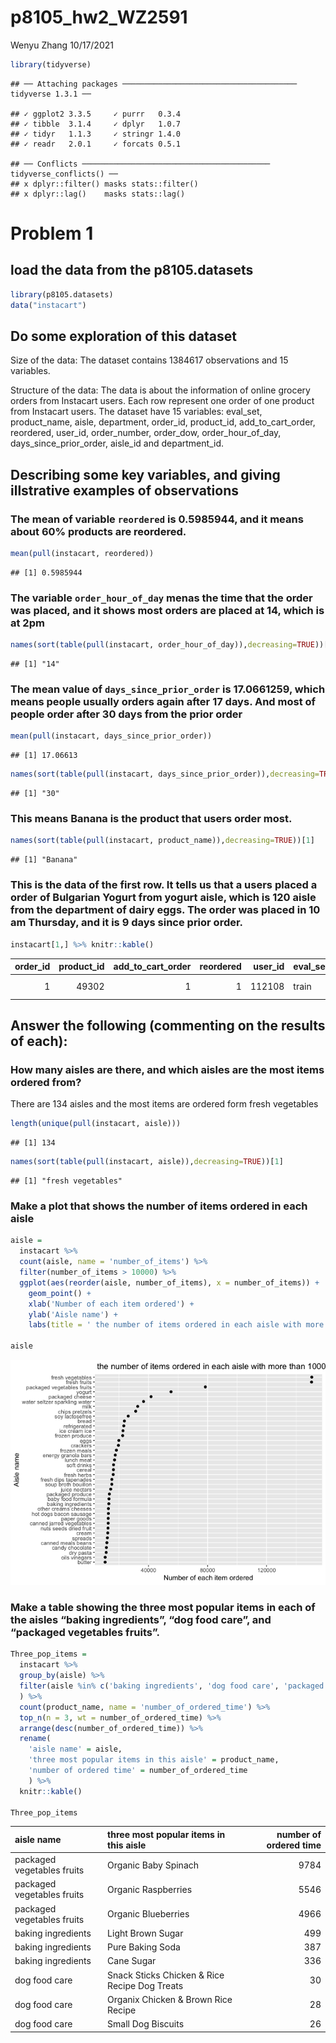 p8105\_hw2\_WZ2591
================
Wenyu Zhang
10/17/2021

``` r
library(tidyverse)
```

    ## ── Attaching packages ─────────────────────────────────────── tidyverse 1.3.1 ──

    ## ✓ ggplot2 3.3.5     ✓ purrr   0.3.4
    ## ✓ tibble  3.1.4     ✓ dplyr   1.0.7
    ## ✓ tidyr   1.1.3     ✓ stringr 1.4.0
    ## ✓ readr   2.0.1     ✓ forcats 0.5.1

    ## ── Conflicts ────────────────────────────────────────── tidyverse_conflicts() ──
    ## x dplyr::filter() masks stats::filter()
    ## x dplyr::lag()    masks stats::lag()

# Problem 1

## load the data from the p8105.datasets

``` r
library(p8105.datasets)
data("instacart")
```

## Do some exploration of this dataset

Size of the data: The dataset contains 1384617 observations and 15
variables.

Structure of the data: The data is about the information of online
grocery orders from Instacart users. Each row represent one order of one
product from Instacart users. The dataset have 15 variables: eval\_set,
product\_name, aisle, department, order\_id, product\_id,
add\_to\_cart\_order, reordered, user\_id, order\_number, order\_dow,
order\_hour\_of\_day, days\_since\_prior\_order, aisle\_id and
department\_id.

## Describing some key variables, and giving illstrative examples of observations

### The mean of variable `reordered` is 0.5985944, and it means about 60% products are reordered.

``` r
mean(pull(instacart, reordered))
```

    ## [1] 0.5985944

### The variable `order_hour_of_day` menas the time that the order was placed, and it shows most orders are placed at 14, which is at 2pm

``` r
names(sort(table(pull(instacart, order_hour_of_day)),decreasing=TRUE))[1]
```

    ## [1] "14"

### The mean value of `days_since_prior_order` is 17.0661259, which means people usually orders again after 17 days. And most of people order after 30 days from the prior order

``` r
mean(pull(instacart, days_since_prior_order))
```

    ## [1] 17.06613

``` r
names(sort(table(pull(instacart, days_since_prior_order)),decreasing=TRUE))[1]
```

    ## [1] "30"

### This means Banana is the product that users order most.

``` r
names(sort(table(pull(instacart, product_name)),decreasing=TRUE))[1]
```

    ## [1] "Banana"

### This is the data of the first row. It tells us that a users placed a order of Bulgarian Yogurt from yogurt aisle, which is 120 aisle from the department of dairy eggs. The order was placed in 10 am Thursday, and it is 9 days since prior order.

``` r
instacart[1,] %>% knitr::kable()
```

| order\_id | product\_id | add\_to\_cart\_order | reordered | user\_id | eval\_set | order\_number | order\_dow | order\_hour\_of\_day | days\_since\_prior\_order | product\_name    | aisle\_id | department\_id | aisle  | department |
|----------:|------------:|---------------------:|----------:|---------:|:----------|--------------:|-----------:|---------------------:|--------------------------:|:-----------------|----------:|---------------:|:-------|:-----------|
|         1 |       49302 |                    1 |         1 |   112108 | train     |             4 |          4 |                   10 |                         9 | Bulgarian Yogurt |       120 |             16 | yogurt | dairy eggs |

## Answer the following (commenting on the results of each):

### How many aisles are there, and which aisles are the most items ordered from?

There are 134 aisles and the most items are ordered form fresh
vegetables

``` r
length(unique(pull(instacart, aisle)))
```

    ## [1] 134

``` r
names(sort(table(pull(instacart, aisle)),decreasing=TRUE))[1]
```

    ## [1] "fresh vegetables"

### Make a plot that shows the number of items ordered in each aisle

``` r
aisle = 
  instacart %>% 
  count(aisle, name = 'number_of_items') %>%
  filter(number_of_items > 10000) %>% 
  ggplot(aes(reorder(aisle, number_of_items), x = number_of_items)) + 
    geom_point() +
    xlab('Number of each item ordered') +
    ylab('Aisle name') +
    labs(title = ' the number of items ordered in each aisle with more than 10000 items ordered')
  
aisle
```

![](p8105_hw3_WZ2591_files/figure-gfm/unnamed-chunk-10-1.png)<!-- -->

### Make a table showing the three most popular items in each of the aisles “baking ingredients”, “dog food care”, and “packaged vegetables fruits”.

``` r
Three_pop_items = 
  instacart %>%
  group_by(aisle) %>% 
  filter(aisle %in% c('baking ingredients', 'dog food care', 'packaged vegetables fruits')
  ) %>%
  count(product_name, name = 'number_of_ordered_time') %>%
  top_n(n = 3, wt = number_of_ordered_time) %>% 
  arrange(desc(number_of_ordered_time)) %>%
  rename(
    'aisle name' = aisle, 
    'three most popular items in this aisle' = product_name, 
    'number of ordered time' = number_of_ordered_time
    ) %>% 
  knitr::kable()
  
Three_pop_items
```

| aisle name                 | three most popular items in this aisle        | number of ordered time |
|:---------------------------|:----------------------------------------------|-----------------------:|
| packaged vegetables fruits | Organic Baby Spinach                          |                   9784 |
| packaged vegetables fruits | Organic Raspberries                           |                   5546 |
| packaged vegetables fruits | Organic Blueberries                           |                   4966 |
| baking ingredients         | Light Brown Sugar                             |                    499 |
| baking ingredients         | Pure Baking Soda                              |                    387 |
| baking ingredients         | Cane Sugar                                    |                    336 |
| dog food care              | Snack Sticks Chicken & Rice Recipe Dog Treats |                     30 |
| dog food care              | Organix Chicken & Brown Rice Recipe           |                     28 |
| dog food care              | Small Dog Biscuits                            |                     26 |
